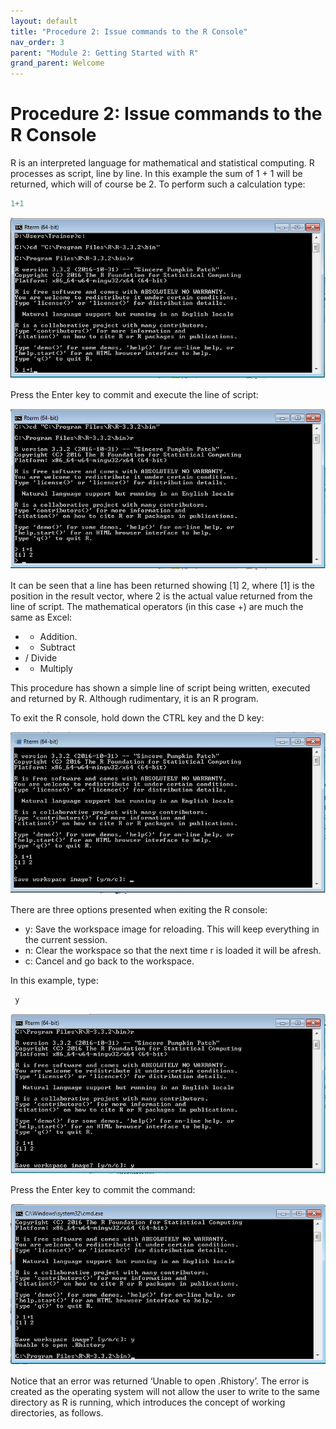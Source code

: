 ```yaml
---
layout: default
title: "Procedure 2: Issue commands to the R Console"
nav_order: 3
parent: "Module 2: Getting Started with R"
grand_parent: Welcome
---
```


# Procedure 2: Issue commands to the R Console

R is an interpreted language for mathematical and statistical computing. R processes as script, line by line.  In this example the sum of 1 + 1 will be returned, which will of course be 2.  To perform such a calculation type:

``` r
1+1
```

![img.png](img.png)

Press the Enter key to commit and execute the line of script:

![img_1.png](img_1.png)

It can be seen that a line has been returned showing [1] 2, where [1] is the position in the result vector, where 2 is the actual value returned from the line of script.  The mathematical operators (in this case +) are much the same as Excel:

* + Addition.
* - Subtract
* / Divide
* * Multiply

This procedure has shown a simple line of script being written, executed and returned by R.  Although rudimentary, it is an R program.

To exit the R console, hold down the CTRL key and the D key:

![img_2.png](img_2.png)

There are three options presented when exiting the R console:

* y: Save the workspace image for reloading.  This will keep everything in the current session.
* n: Clear the workspace so that the next time r is loaded it will be afresh.
* c: Cancel and go back to the workspace.

In this example, type:

``` r
 y
```

![img_3.png](img_3.png)

Press the Enter key to commit the command:

![img_4.png](img_4.png)

Notice that an error was returned ‘Unable to open .Rhistory’.  The error is created as the operating system will not allow the user to write to the same directory as R is running, which introduces the concept of working directories, as follows.